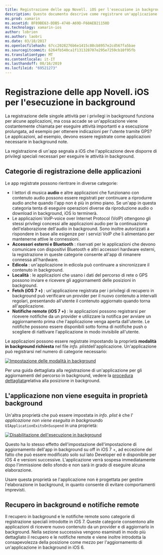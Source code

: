 ```yaml
---
title: Registrazione delle app Novell. iOS per l'esecuzione in background
description: Questo documento descrive come registrare un'applicazione Novell. iOS per l'esecuzione in background. Questo articolo illustra app audio, app VoIP, accessori esterni e Bluetooth e altro ancora.
ms.prod: xamarin
ms.assetid: 8F89BE63-DDB5-4740-A69D-F60AEB21150D
ms.technology: xamarin-ios
author: lobrien
ms.author: laobri
ms.date: 03/18/2017
ms.openlocfilehash: 67cc2028276b6e1415c88cb8957e2cd567fa5bae
ms.sourcegitcommit: 6264fb540ca1f131328707e295e7259cb10f95fb
ms.translationtype: MT
ms.contentlocale: it-IT
ms.lasthandoff: 08/16/2019
ms.locfileid: "69521273"
---
```

# <a name="registering-xamarinios-apps-to-run-in-the-background"></a>Registrazione delle app Novell. iOS per l'esecuzione in background

La registrazione delle singole attività per i privilegi in background funziona per alcune applicazioni, ma cosa accade se un'applicazione viene costantemente chiamata per eseguire attività importanti e a esecuzione prolungata, ad esempio per ottenere indicazioni per l'utente tramite GPS? Le applicazioni, ad esempio, devono essere registrate come applicazioni necessarie in background note.

La registrazione di un'app segnala a iOS che l'applicazione deve disporre di privilegi speciali necessari per eseguire le attività in background.

## <a name="application-registration-categories"></a>Categorie di registrazione delle applicazioni

Le app registrate possono rientrare in diverse categorie:

- I lettori di musica **audio** e altre applicazioni che funzionano con contenuto audio possono essere registrati per continuare a riprodurre audio anche quando l'app non è più in primo piano. Se un'app in questa categoria tenta di eseguire operazioni diverse da riproduzione audio o download in background, iOS lo terminerà.
- Le applicazioni VoIP-voice over Internet Protocol (VoIP) ottengono gli stessi privilegi concessi alle applicazioni audio per la continuazione dell'elaborazione dell'audio in background. Sono inoltre autorizzati a rispondere in base alle esigenze per i servizi VoIP che li alimentano per mantenerne attive le connessioni.
- **Accessori esterni e Bluetooth** : riservati per le applicazioni che devono comunicare con dispositivi Bluetooth e altri accessori hardware esterni, la registrazione in queste categorie consente all'app di rimanere connessa all'hardware.
- **Edicola** : un'applicazione in edicola può continuare a sincronizzare il contenuto in background.
- **Località** : le applicazioni che usano i dati del percorso di rete o GPS possono inviare e ricevere gli aggiornamenti delle posizioni in background.
- **Fetch (iOS 7 +)** : un'applicazione registrata per i privilegi di recupero in background può verificare un provider per il nuovo contenuto a intervalli regolari, presentando all'utente il contenuto aggiornato quando torna all'applicazione.
- **Notifiche remote (iOS 7 +)** : le applicazioni possono registrarsi per ricevere notifiche da un provider e utilizzare la notifica per avviare un aggiornamento prima che l'applicazione venga aperta dall'utente. Le notifiche possono essere disponibili sotto forma di notifiche push o scegliere di riattivare l'applicazione in modo invisibile all'utente.


Le applicazioni possono essere registrate impostando la proprietà **modalità in background richiesta** nel file *info. plist*dell'applicazione. Un'applicazione può registrarsi nel numero di categorie necessario:

 [![](registering-applications-to-run-in-background-images/bgmodes.png "Impostazione delle modalità in background")](registering-applications-to-run-in-background-images/bgmodes.png#lightbox)

Per una guida dettagliata alla registrazione di un'applicazione per gli aggiornamenti del percorso in background, vedere la [procedura dettagliata](~/ios/app-fundamentals/backgrounding/ios-backgrounding-walkthroughs/location-walkthrough.md)relativa alla posizione in background.

## <a name="application-does-not-run-in-background-property"></a>L'applicazione non viene eseguita in proprietà background

Un'altra proprietà che può essere impostata in *info. plist* è che l' *applicazione non viene eseguita in background*o `UIApplicationExitsOnSuspend` in una proprietà:

 [![](registering-applications-to-run-in-background-images/plist.png "Disabilitazione dell'esecuzione in background")](registering-applications-to-run-in-background-images/plist.png#lightbox)

Questo ha lo stesso effetto dell'impostazione dell'impostazione di aggiornamento dell'app in background su off in iOS 7 +, ad eccezione del fatto che può essere modificato solo sul lato Developer ed è disponibile per iOS 4 e versioni successive. L'applicazione verrà sospesa immediatamente dopo l'immissione dello sfondo e non sarà in grado di eseguire alcuna elaborazione.

Usare questa proprietà se l'applicazione non è progettata per gestire l'elaborazione in background, in quanto consente di evitare comportamenti imprevisti.

## <a name="background-fetch-and-remote-notifications"></a>Recupero in background e notifiche remote

Il recupero in background e le notifiche remote sono categorie di registrazione speciali introdotte in iOS 7. Queste categorie consentono alle applicazioni di ricevere nuovo contenuto da un provider e di aggiornarlo in background. Nella sezione successiva vengono esaminati in modo più dettagliato il recupero e le notifiche remote e viene inoltre introdotta la consapevolezza della posizione come mezzo per l'aggiornamento di un'applicazione in background in iOS 6.
